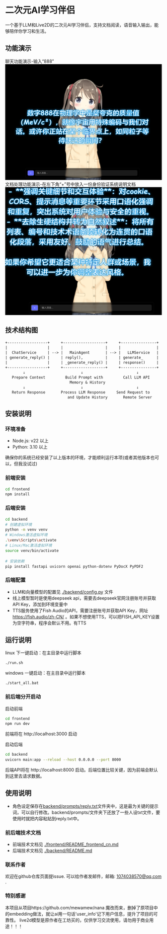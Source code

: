 # 二次元AI学习伴侣
一个基于LLM和Live2D的二次元AI学习伴侣，支持文档阅读，语音输入输出，能够陪伴你学习和生活。
## 功能演示
聊天功能演示-输入“888”
![alt text](image-1.png)
文档处理功能演示-在左下角“+”号中放入一份身份验证系统说明文档
![alt text](image.png)

## 技术结构图

```
+------------------+     +-------------------+     +----------------+
|                  |     |                   |     |                |
|  ChatService     | --> |   MainAgent       | --> |   LLMService   |
| generate_reply() |     | reply(),          |     | generate_      |
|                  |     | _generate_reply() |     | response()     |
+------------------+     +-------------------+     +----------------+
        ↓                         ↓                        ↓
   Prepare Context         Build Prompt with         Call LLM API
                             Memory & History
        ↓                         ↓                        ↓
   Return Response       Process LLM Response     Send Request to
                            and Update History       Remote Server
```                            

## 安装说明

### 环境准备

- Node.js: v22 以上
- Python: 3.10 以上

确保你的系统已经安装了以上版本的环境，才能顺利运行本项(或者其他版本也可以，但我没试过)


### 前端安装
```bash
cd frontend
npm install
```

### 后端安装
```bash
cd backend
# 创建虚拟环境
python -m venv venv
# Windows激活虚拟环境
.\venv\Scripts\activate
# Linux/Mac激活虚拟环境
source venv/bin/activate

# 安装依赖
pip install fastapi uvicorn openai python-dotenv PyDocX PyPDF2
```


### 后端配置
- LLM和向量模型的配置见 [./backend/config.py](backend/config.py) 文件
- 线上模型暂时是使用deepseek api，需要去deepseek官网注册账号并获取API Key，添加到环境变量中
- TTS服务使用了Fish Audio的API，需要注册账号并获取API Key，网址 https://fish.audio/zh-CN/ 。如果不想使用TTS，可以把FISH_API_KEY设置为空字符串，程序会默认不用。有TTS


## 运行说明
linux 下一键启动：在主目录中运行脚本
```bash
./run.sh
```

windows 一键启动：在主目录中运行脚本
```bash
./start_all.bat
```
### 前后端分开启动
启动前端
```bash
cd frontend
npm run dev
```
前端将在 http://localhost:3000 启动

启动后端
```bash
cd backend
uvicorn main:app --reload --host 0.0.0.0 --port 8000
```
后端API将在 http://localhost:8000 启动。后端位置比较关键，因为前端会默认到这里去请求数据。


## 使用说明

- 角色设定保存在[backend/prompts/reply.txt](backend/prompts/reply.txt)文件夹中，这是最为关键的提示词，可以自行修改。backend/prompts/文件夹下还放了一些人设txt文件，要使用时就把内容粘贴到reply.txt中。

### 前后端技术文档
- 前端技术文档见 [./frontend/README_frontend_cn.md](frontend/README_frontend_cn.md)
- 后端技术文档见 [./backend/README.md](backend/README.md)

### 联系作者
欢迎在github仓库页面提issue. 可以给作者发邮件，邮箱: 1074038570@qq.com .

### 特别感谢
本项目从项目https://github.com/mewamew/nana 魔改而来，删掉了原项目中的embedding做法，就让ai用一句话'user_info'记下用户信息，提升了项目的可靠性。
live2d模型是原作者在工坊买的，仅供学习交流使用，请勿用于商业用途！！！

